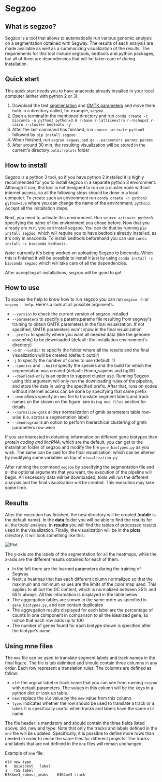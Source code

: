 # Segzoo

## What is segzoo?

Segzoo is a tool that allows to automatically run various genomic analysis on a segmentation obtained with Segway.
The results of each analysis are made available as well as a summarizing visualization of the results.
The requirements for this tool include segtools, bedtools and python packages, but all of them are dependencies that will be taken care of during installation.

## Quick start

This quick start needs you to have anaconda already installed in your local computer (either with python 2 or 3).

1. Download the test [segmentation](https://segway.hoffmanlab.org/2018/protocol/trackhub/hg38/segway.bed.gz) and [GMTK parameters](https://segway.hoffmanlab.org/2018/protocol/params/params.params) and move them both in a directory called, for example, `segzoo`
2. Open a terminal in the mentioned directory and run `conda create -c bioconda -n python3 python=3.6 r-base r-latticeextra r-reshape2 r-cairo r-cluster bedtools -y`
3. After the last command has finished, run `source activate python3` followed by `pip install segzoo`
4. When finished, run `segzoo segway.bed.gz --parameters params.params`
5. After around 30 min, the resulting visualization will be stored in the current's directory `outdir/plots` folder


## How to install

Segzoo is a python 3 tool, so if you have python 2 installed it is highly recommended for you to install segzoo in a separate python 3 environment.
Although it can, this tool is not designed to run on a cluster node without internet access, so all the following steps should be done in a local computer.
To create such an environment run `conda create -n python3 python=3.6` where you can change the name of the environment, `python3`.
Accept all the installation steps.

Next, you need to activate this environment. Run `source activate python3` specifying the name of the environment you chose before.
Now that you already are in it, you can install segzoo. You can do that by running `pip install segzoo`,
which will require you to have bedtools already installed, as it's only in anaconda.
To install bedtools beforehand you can use `conda install -c bioconda bedtools`.

*Note*: currently it's being worked on uploading Segzoo to bioconda.
When this is finished it will be possible to install it just by using `conda install -c bioconda segzoo` which will take care of all the dependencies.

After accepting all installations, segzoo will be good to go!

## How to use

To access the help to know how to run segzoo you can run `segzoo -h` or `segzoo --help`. Here's a look at all possible arguments:

- `--version` to check the current version of segzoo installed
- `--parameters` to specify a params.params file resulting from segway's training to obtain GMTK parameters in the final visualization. If not specified, GMTK parameters won't show in the final visualization
- `--prefix` to specify where you want all needed data (like the genome assembly) to be downloaded (default: the installation environment's directory)
- `-o` or `--outdir` to specify the folder where all the results and the final visualization will be created (default: outdir)
- `-j` to specify the number of cores to use (default: 1)
- `--species` and `--build` specify the species and the build for which the segmentation was created (default: Homo_sapiens and hg38)
- `--download-only` is an option to support cluster use. Running Segzoo using this argument will only run the downloading rules of the pipeline, and store the data in using the specified prefix. After that, runs on nodes without internet access can be done by specifying that same prefix
- `--mne` allows specify an `mne` file to translate segment labels and track names on the shown
 on the figure. see `Using mne files` section for details.
- `--normalize-gmtk` allows normalization of gmtk parameters table row-wise (i.e. across a segmentation label)
- `--dendrogram` is an option to perform hierarchical clustering of gmtk parameters row-wise

If you are interested in obtaining information on different gene biotypes than *protein coding and lincRNA*, which are the default,
you can get to the installation folder of segzoo and modify the file `gene_biotypes.py` as you wish.
The same can be said for the final visualization, which can be altered by modifying some variables on top of `visualization.py`

After running the command `segzoo` by specifying the segmentation file and all the optional arguments that you want, the execution of the pipeline will begin.
All necessary data will be downloaded, tools will run the different analysis and the final visualization will be created. This execution may take some time.

## Results

After the execution has finished, the new directory will be created (**outdir** is the default name).
In the **data** folder you will be able to find the results for all the tools' analysis.
In **results** you will find the tables of processed results used in the visualization.
Finally, the visualization will be in the **plots** directory. It will look something like this:

![Plot](https://bitbucket.org/hoffmanlab/segzoo/raw/default/plots/plot.png)

The y-axis are the labels of the segmentation for all the heatmaps, while the x-axis are the different results obtained for each of them.

- In the left there are the learned parameters during the training of Segway.
- Next, a heatmap that has each different column normalized so that the maximum and minimum values are the limits of the color map used.
This applies to all but the GC content, which is normalized between 35% and 65% always. All this information is displayed in the table below
- The aggregation tables are shown in the same order as specified in `gene_biotypes.py`, and can contain duplicates
- The aggregation results displayed for each label are the percentage of counts in one component in comparison to all the idealized gene, so notice that each row adds up to 100
- The number of genes found for each biotype shown is specified after the biotype's name

## Using mne files

The `mne` file can be used to translate segment labels and track names in the final figure.
The file is tab delimited and should contain three columns in any order. Each row represent a translation rules. The columns are defined as follow:
- `old`: the orginal label or track name that you can see from running `segzoo` with default parameters. The values in this column will be the keys in a python dict or look up table. 
- `new`: replace the `old` value by the `new` value from this column. 
- `type`: indicates whether the row should be used to translate a track or a label. It is specifically useful when tracks and labels have the same `old` name.

The file header is mandatory and should contain the three fields listed above: old, new and type.
Note that only the tracks and labels defined in the `mne` file will be updated. Specifically, it is possible to define more rows than needed in order to reuse the same files for different projects. The tracks and labels that are not defined in the `mne` files will remain unchanged.

Example of `mne` file:

```csv
old	new	type
0	Quiescent	label
1	TSS	label
H3K4me3_robust_peaks	H3K4me3	track
```